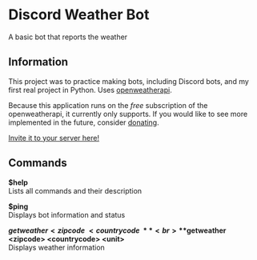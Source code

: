 # Discord Weather Bot

A basic bot that reports the weather

## Information

This project was to practice making bots, including Discord bots, and my first real project in Python. Uses [openweatherapi](https://openweathermap.org/).<br>

Because this application runs on the *free* subscription of the openweatherapi, it currently only supports. If you would like to see more implemented in the future, consider [donating](https://www.buymeacoffee.com/Kirbout).

[Invite it to your server here!](https://discord.com/api/oauth2/authorize?client_id=863074810980073472&permissions=68608&scope=bot)

## Commands

**$help**<br>
Lists all commands and their description

**$ping**<br>
Displays bot information and status

**$getweather <zipcode\> <countrycode\>**<br>
**$getweather <zipcode\> <countrycode\> <unit\>**<br>
Displays weather information